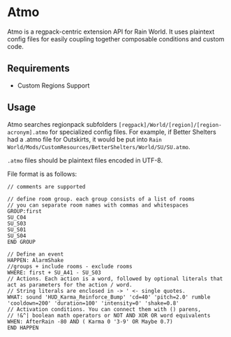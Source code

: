 # Atmo
 
Atmo is a regpack-centric extension API for Rain World. It uses plaintext config files for easily coupling together composable conditions and custom code.

## Requirements

- Custom Regions Support

## Usage

Atmo searches regionpack subfolders `[regpack]/World/[region]/[region-acronym].atmo` for specialized config files. For example, if Better Shelters had a .atmo file for Outskirts, it would be put into `Rain World/Mods/CustomResources/BetterShelters/World/SU/SU.atmo`.

`.atmo` files should be plaintext files encoded in UTF-8.

File format is as follows:

```
// comments are supported

// define room group. each group consists of a list of rooms
// you can separate room names with commas and whitespaces
GROUP:first
SU_C04
SU_S03
SU_S01
SU_S04
END GROUP

// Define an event
HAPPEN: AlarmShake
//groups + include rooms - exclude rooms
WHERE: first + SU_A41 - SU_S03
// Actions. Each action is a word, followed by optional literals that act as parameters for the action / word.
// String literals are enclosed in -> ' <- single quotes.
WHAT: sound 'HUD_Karma_Reinforce_Bump' 'cd=40' 'pitch=2.0' rumble 'cooldown=200' 'duration=100' 'intensity=0' 'shake=0.8'
// Activation conditions. You can connect them with () parens,
// !&^| boolean math operators or NOT AND XOR OR word equivalents
WHEN: AfterRain -80 AND ( Karma 0 '3-9' OR Maybe 0.7)
END HAPPEN
```
